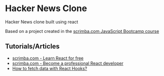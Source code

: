 # Hacker News Clone

Hacker News clone built using react

Based on a project created in the [scrimba.com JavaScript Bootcamp course](https://scrimba.com/g/gjavascript)

## Tutorials/Articles

* [scrimba.com - Learn React for free](https://scrimba.com/g/glearnreact)
* [scrimba.com - Become a professional React developer](https://scrimba.com/g/greact)
* [How to fetch data with React Hooks?](https://www.robinwieruch.de/react-hooks-fetch-data)
